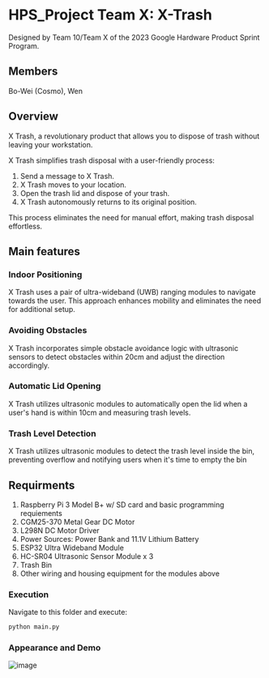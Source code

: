 # HPS_Project Team X: X-Trash

Designed by Team 10/Team X of the 2023 Google Hardware Product Sprint Program.

## Members
Bo-Wei (Cosmo), Wen

## Overview

X Trash, a revolutionary product that allows you to dispose of trash without leaving your workstation.

X Trash simplifies trash disposal with a user-friendly process:

1. Send a message to X Trash.
2. X Trash moves to your location.
3. Open the trash lid and dispose of your trash.
4. X Trash autonomously returns to its original position.

This process eliminates the need for manual effort, making trash disposal effortless.

## Main features

### Indoor Positioning

X Trash uses a pair of ultra-wideband (UWB) ranging modules to navigate towards the user. This approach enhances mobility and eliminates the need for additional setup.

### Avoiding Obstacles

X Trash incorporates simple obstacle avoidance logic with ultrasonic sensors to detect obstacles within 20cm and adjust the direction accordingly.

### Automatic Lid Opening

X Trash utilizes ultrasonic modules to automatically open the lid when a user's hand is within 10cm and measuring trash levels.

### Trash Level Detection

X Trash utilizes ultrasonic modules to detect the trash level inside the bin, preventing overflow and notifying users when it's time to empty the bin

## Requirments

1. Raspberry Pi 3 Model B+ w/ SD card and basic programming requiements
2. CGM25-370 Metal Gear DC Motor
3. L298N DC Motor Driver
4. Power Sources: Power Bank and 11.1V Lithium Battery
5. ESP32 Ultra Wideband Module
6. HC-SR04 Ultrasonic Sensor Module x 3
7. Trash Bin
8. Other wiring and housing equipment for the modules above

### Execution

Navigate to this folder and execute:

```bash
python main.py
```

### Appearance and Demo

![image](./img/Team%20X.gif)
